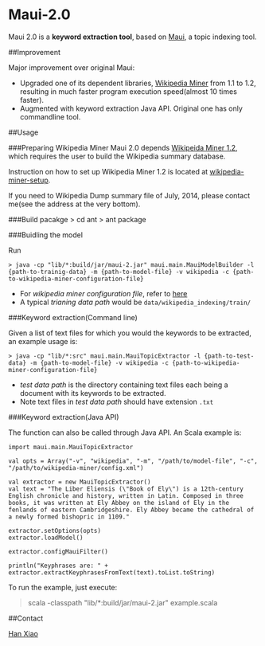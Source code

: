 Maui-2.0
======

Maui 2.0 is a **keyword extraction tool**, based on [Maui][maui], a topic indexing tool. 

##Improvement

Major improvement over original Maui:

- Upgraded one of its dependent libraries, [Wikipedia Miner][wikipedia-miner] from 1.1 to 1.2, resulting in much faster program execution speed(almost 10 times faster).
- Augmented with keyword extraction Java API. Original one has only commandline tool.


##Usage

###Preparing Wikipedia Miner
Maui 2.0 depends [Wikipeida Miner 1.2][wikipedia-miner], which requires the user to build the Wikipedia summary database. 

Instruction on how to set up Wikipedia Miner 1.2 is located at [wikipedia-miner-setup]. 

If you need to Wikipedia Dump summary file of July, 2014, please contact me(see the address at the very bottom).

###Build pacakge
    > cd ant
    > ant package

###Buidling the model

Run

`> java -cp "lib/*:build/jar/maui-2.jar" maui.main.MauiModelBuilder -l {path-to-trainig-data} -m {path-to-model-file} -v wikipedia -c {path-to-wikipedia-miner-configuration-file}`

- For *wikipedia miner configuration file*, refer to [here](https://github.com/dnmilne/wikipediaminer/wiki/Installing-the-java-api#create-configuration-file)
- A typical *trianing data path* would be `data/wikipedia_indexing/train/`


###Keyword extraction(Command line)

Given a list of text files for which you would the keywords to be extracted, an example usage is:

`> java -cp "lib/*:src" maui.main.MauiTopicExtractor -l {path-to-test-data} -m {path-to-model-file} -v wikipedia -c {path-to-wikipedia-miner-configuration-file}`

- *test data path* is the directory containing text files each being a document with its keywords to be extracted. 
- Note text files in *test data path* should have extension `.txt`


###Keyword extraction(Java API)

The function can also be called through Java API. An Scala example is:

    import maui.main.MauiTopicExtractor

    val opts = Array("-v", "wikipedia", "-m", "/path/to/model-file", "-c", "/path/to/wikipedia-miner/config.xml")

    val extractor = new MauiTopicExtractor()
    val text = "The Liber Eliensis (\"Book of Ely\") is a 12th-century English chronicle and history, written in Latin. Composed in three books, it was written at Ely Abbey on the island of Ely in the fenlands of eastern Cambridgeshire. Ely Abbey became the cathedral of a newly formed bishopric in 1109."

    extractor.setOptions(opts)
    extractor.loadModel()

    extractor.configMauiFilter()

    println("Keyphrases are: " + extractor.extractKeyphrasesFromText(text).toList.toString)


To run the example, just execute:

   >scala -classpath "lib/*:build/jar/maui-2.jar" example.scala

##Contact

[Han Xiao](mailto:xiaohan2012@gmail.com)


[maui]: https://code.google.com/p/maui-indexer/
[wikipedia-miner]: http://wikipedia-miner.cms.waikato.ac.nz/
[wikipedia-miner-setup]: https://github.com/dnmilne/wikipediaminer/wiki/Installing-the-java-api